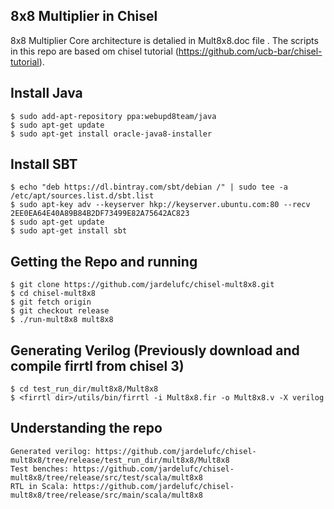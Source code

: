 8x8 Multiplier in Chisel
-------------------------

8x8 Multiplier Core architecture is detalied in Mult8x8.doc file . The scripts in this repo are based om chisel tutorial (https://github.com/ucb-bar/chisel-tutorial).

Install Java
------------

    $ sudo add-apt-repository ppa:webupd8team/java
    $ sudo apt-get update
    $ sudo apt-get install oracle-java8-installer


Install SBT
-----------

    $ echo "deb https://dl.bintray.com/sbt/debian /" | sudo tee -a /etc/apt/sources.list.d/sbt.list
    $ sudo apt-key adv --keyserver hkp://keyserver.ubuntu.com:80 --recv 2EE0EA64E40A89B84B2DF73499E82A75642AC823
    $ sudo apt-get update
    $ sudo apt-get install sbt


Getting the Repo and running 
----------------------------

    $ git clone https://github.com/jardelufc/chisel-mult8x8.git
    $ cd chisel-mult8x8
    $ git fetch origin
    $ git checkout release
    $ ./run-mult8x8 mult8x8
    
Generating Verilog (Previously download and compile firrtl from chisel 3)
-------------------------------------------------------------------------
    $ cd test_run_dir/mult8x8/Mult8x8
    $ <firrtl dir>/utils/bin/firrtl -i Mult8x8.fir -o Mult8x8.v -X verilog

Understanding the repo
----------------------

    Generated verilog: https://github.com/jardelufc/chisel-mult8x8/tree/release/test_run_dir/mult8x8/Mult8x8
    Test benches: https://github.com/jardelufc/chisel-mult8x8/tree/release/src/test/scala/mult8x8
    RTL in Scala: https://github.com/jardelufc/chisel-mult8x8/tree/release/src/main/scala/mult8x8

